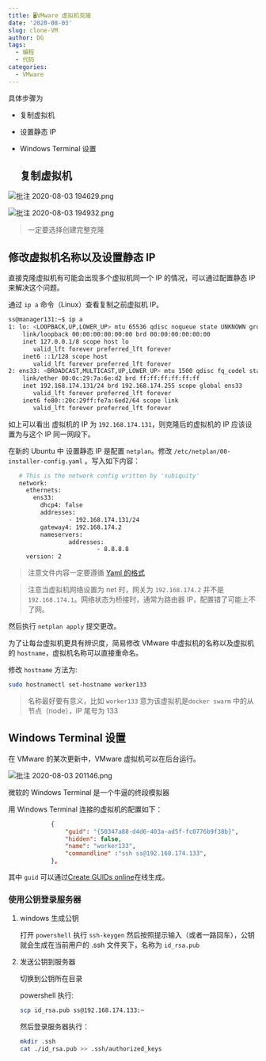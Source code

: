 ```yaml
---
title: 🖥️VMware 虚拟机克隆
date: '2020-08-03'
slug: clone-VM
author: DG
tags: 
  - 编程
  - 代码
categories: 
  - VMware
---
```


具体步骤为

- 复制虚拟机

- 设置静态 IP

- Windows Terminal 设置

  ## 复制虚拟机

![批注 2020-08-03 194629.png](https://i.loli.net/2020/08/03/AnZhlWq9Ir8LYSo.png)


![批注 2020-08-03 194932.png](https://i.loli.net/2020/08/03/Q9qJWCI2ap3BLKP.png)

> 一定要选择创建完整克隆

## 修改虚拟机名称以及设置静态 IP

直接克隆虚拟机有可能会出现多个虚拟机同一个 IP 的情况，可以通过配置静态 IP 来解决这个问题。

通过 `ip a` 命令（Linux）查看复制之前虚拟机 IP。

```bash
ss@manager131:~$ ip a
1: lo: <LOOPBACK,UP,LOWER_UP> mtu 65536 qdisc noqueue state UNKNOWN group default qlen 1000
    link/loopback 00:00:00:00:00:00 brd 00:00:00:00:00:00
    inet 127.0.0.1/8 scope host lo
       valid_lft forever preferred_lft forever
    inet6 ::1/128 scope host
       valid_lft forever preferred_lft forever
2: ens33: <BROADCAST,MULTICAST,UP,LOWER_UP> mtu 1500 qdisc fq_codel state UP group default qlen 1000
    link/ether 00:0c:29:7a:6e:d2 brd ff:ff:ff:ff:ff:ff
    inet 192.168.174.131/24 brd 192.168.174.255 scope global ens33
       valid_lft forever preferred_lft forever
    inet6 fe80::20c:29ff:fe7a:6ed2/64 scope link
       valid_lft forever preferred_lft forever
```

如上可以看出 虚拟机的 IP 为 `192.168.174.131`，则克隆后的虚拟机的 IP 应该设置为与这个 IP 同一网段下。

在新的 Ubuntu 中 设置静态 IP 是配置 `netplan`。修改 `/etc/netplan/00-installer-config.yaml` 。写入如下内容：

```bash
   # This is the network config written by 'subiquity'
   network:
     ethernets:
       ens33:
         dhcp4: false
         addresses:
                 - 192.168.174.131/24
         gateway4: 192.168.174.2
         nameservers:
                 addresses:
                         - 8.8.8.8
     version: 2      
```

> 注意文件内容一定要遵循 [Yaml 的格式](http://www.ruanyifeng.com/blog/2016/07/yaml.html)

> 注意当虚拟机网络设置为 net 时，网关为 `192.168.174.2` 并不是 `192.168.174.1`。网络状态为桥接时，通常为路由器 IP，配置错了可能上不了网。

然后执行 `netplan apply` 提交更改。

为了让每台虚拟机更具有辨识度，简易修改 VMware 中虚拟机的名称以及虚拟机的 `hostname`，虚拟机名称可以直接重命名。

修改 `hostname` 方法为:

```bash
sudo hostnamectl set-hostname worker133
```

> 名称最好要有意义，比如 `worker133` 意为该虚拟机是`docker swarm` 中的从节点（node），IP 尾号为 133

## Windows Terminal 设置

在 VMware 的某次更新中，VMware 虚拟机可以在后台运行。

![批注 2020-08-03 201146.png](https://i.loli.net/2020/08/03/V4gzWCj87wQAd6r.png)

微软的 Windows Terminal 是一个牛逼的终段模拟器

用 Windows Terminal 连接的虚拟机的配置如下：

```json
            {
                "guid": "{50347a88-d4d6-403a-ad5f-fc0776b9f38b}",
                "hidden": false,
                "name": "worker133",
                "commandline" :"ssh ss@192.168.174.133",
            },
```

其中 `guid` 可以通过[Create GUIDs online](https://www.guidgen.com/)在线生成。

### 使用公钥登录服务器

1. windows 生成公钥

   打开 `powershell` 执行 `ssh-keygen` 然后按照提示输入（或者一路回车），公钥就会生成在当前用户的 .ssh 文件夹下，名称为 `id_rsa.pub`	

2. 发送公钥到服务器

   切换到公钥所在目录

   powershell 执行:

   ```bash
   scp id_rsa.pub ss@192.168.174.133:~
   ```

   然后登录服务器执行：

   ```bash
   mkdir .ssh
   cat ./id_rsa.pub >> .ssh/authorized_keys
   ```

   


